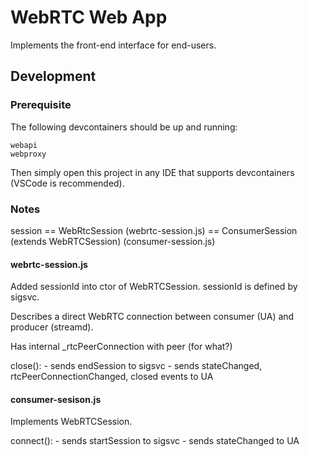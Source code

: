 # WebRTC Web App

Implements the front-end interface for end-users.

## Development

### Prerequisite

The following devcontainers should be up and running:
    
    webapi
    webproxy

Then simply open this project in any IDE that supports devcontainers (VSCode is recommended).

### Notes

session == WebRtcSession (webrtc-session.js) == ConsumerSession (extends WebRTCSession) (consumer-session.js)

#### webrtc-session.js

Added sessionId into ctor of WebRTCSession. sessionId is defined by sigsvc.

Describes a direct WebRTC connection between consumer (UA) and producer (streamd).

Has internal _rtcPeerConnection with peer (for what?)

close():
    - sends endSession to sigsvc
    - sends stateChanged, rtcPeerConnectionChanged, closed events to UA

#### consumer-sesison.js

Implements WebRTCSession.

connect():
    - sends startSession to sigsvc
    - sends stateChanged to UA

